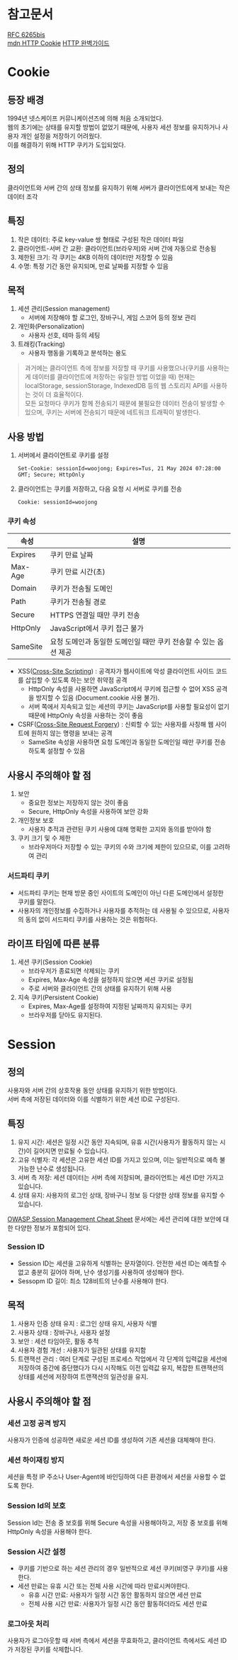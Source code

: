 # 참고문서
[RFC 6265bis](https://datatracker.ietf.org/doc/html/draft-ietf-httpbis-rfc6265bis-14)  
[mdn HTTP Cookie](https://developer.mozilla.org/ko/docs/Web/HTTP/Cookies)
[HTTP 완벽가이드]()

# Cookie 

## 등장 배경
1994년 넷스케이프 커뮤니케이션즈에 의해 처음 소개되었다.  
웹의 초기에는 상태를 유지할 방법이 없었기 때문에, 사용자 세션 정보를 유지하거나 사용자 개인 설정을 저장하기 어려웠다.  
이를 해결하기 위해 HTTP 쿠키가 도입되었다. 

## 정의 
클라이언트와 서버 간의 상태 정보를 유지하기 위해 서버가 클라이언트에게 보내는 작은 데이터 조각

## 특징
1. 작은 데이터: 주로 key-value 쌍 형태로 구성된 작은 데이터 파일
2. 클라이언트-서버 간 교환: 클라이언트(브라우저)와 서버 간에 자동으로 전송됨
3. 제한된 크기: 각 쿠키는 4KB 이하의 데이터만 저장할 수 있음
4. 수명: 특정 기간 동안 유지되며, 만료 날짜를 지정할 수 있음

## 목적 
1. 세션 관리(Session management)
   - 서버에 저장해야 할 로그인, 장바구니, 게임 스코어 등의 정보 관리
2. 개인화(Personalization)
   - 사용자 선호, 테마 등의 세팅
3. 트래킹(Tracking)
   - 사용자 행동을 기록하고 분석하는 용도

> 과거에는 클라이언트 측에 정보를 저장할 때 쿠키를 사용했으나(쿠키를 사용하는 게 데이터를 클라이언트에 저장하는 유일한 방법 이었을 때) 현재는 localStorage, sessionStorage, IndexedDB 등의 웹 스토리지 API를 사용하는 것이 더 효율적이다.  
> 모든 요청마다 쿠키가 함께 전송되기 때문에 불필요한 데이터 전송이 발생할 수 있으며, 쿠키는 서버에 전송되기 때문에 네트워크 트래픽이 발생한다.

## 사용 방법
1. 서버에서 클라이언트로 쿠키를 설정
    ```HTTP
    Set-Cookie: sessionId=woojong; Expires=Tus, 21 May 2024 07:28:00 GMT; Secure; HttpOnly
    ```
2. 클라이언트는 쿠키를 저장하고, 다음 요청 시 서버로 쿠키를 전송  
    ```HTTP
    Cookie: sessionId=woojong
    ```

### 쿠키 속성
| 속성       | 설명                                    |
|----------|---------------------------------------|
| Expires  | 쿠키 만료 날짜                              |
| Max-Age  | 쿠키 만료 시간(초)                           |
| Domain   | 쿠키가 전송될 도메인                           |
| Path     | 쿠키가 전송될 경로                            |
| Secure   | HTTPS 연결일 때만 쿠키 전송                    |
| HttpOnly | JavaScript에서 쿠키 접근 불가                 |
| SameSite | 요청 도메인과 동일한 도메인일 때만 쿠키 전송할 수 있는 옵션 제공 |

- XSS([Cross-Site Scripting](https://developer.mozilla.org/ko/docs/Glossary/Cross-site_scripting)) : 공격자가 웹사이트에 악성 클라이언트 사이드 코드를 삽입할 수 있도록 하는 보안 취약점 공격  
  - HttpOnly 속성을 사용하면 JavaScript에서 쿠키에 접근할 수 없어 XSS 공격을 방지할 수 있음 (Document.cookie 사용 불가). 
  - 서버 쪽에서 지속되고 있는 세션의 쿠키는 JavaScript를 사용할 필요성이 없기 때문에 HttpOnly 속성을 사용하는 것이 좋음
- CSRF([Cross-Site Request Forgery](https://developer.mozilla.org/ko/docs/Glossary/CSRF)) : 신뢰할 수 있는 사용자를 사칭해 웹 사이트에 원하지 않는 명령을 보내는 공격
  - SameSite 속성을 사용하면 요청 도메인과 동일한 도메인일 때만 쿠키를 전송하도록 설정할 수 있음


## 사용시 주의해야 할 점
1. 보안 
   - 중요한 정보는 저장하지 않는 것이 좋음
   - Secure, HttpOnly 속성을 사용하여 보안 강화
2. 개인정보 보호
   - 사용자 추적과 관련된 쿠키 사용에 대해 명확한 고지와 동의를 받아야 함
3. 쿠키 크기 및 수 제한
   - 브라우저마다 저장할 수 있는 쿠키의 수와 크기에 제한이 있으므로, 이를 고려하여 관리

### 서드파티 쿠키
- 서드파티 쿠키는 현재 방문 중인 사이트의 도메인이 아닌 다른 도메인에서 설정한 쿠키를 말한다. 
- 사용자의 개인정보를 수집하거나 사용자를 추적하는 데 사용될 수 있으므로, 사용자의 동의 없이 서드파티 쿠키를 사용하는 것은 위험하다.

## 라이프 타임에 따른 분류

1. 세션 쿠키(Session Cookie)
   - 브라우저가 종료되면 삭제되는 쿠키
   - Expires, Max-Age 속성을 설정하지 않으면 세션 쿠키로 설정됨
   - 주로 서버와 클라이언트 간의 상태를 유지하기 위해 사용
2. 지속 쿠키(Persistent Cookie)
   - Expires, Max-Age를 설정하여 지정된 날짜까지 유지되는 쿠키
   - 브라우저를 닫아도 유지된다.

# Session

## 정의
사용자와 서버 간의 상호작용 동안 상태를 유지하기 위한 방법이다.  
서버 측에 저장된 데이터와 이를 식별하기 위한 세션 ID로 구성된다.  

## 특징
1. 유지 시간: 세션은 일정 시간 동안 지속되며, 유휴 시간(사용자가 활동하지 않는 시간)이 길어지면 만료될 수 있습니다.
2. 고유 식별자: 각 세션은 고유한 세션 ID를 가지고 있으며, 이는 일반적으로 예측 불가능한 난수로 생성됩니다.
3. 서버 측 저장: 세션 데이터는 서버 측에 저장되며, 클라이언트는 세션 ID만 가지고 있습니다.
4. 상태 유지: 사용자의 로그인 상태, 장바구니 정보 등 다양한 상태 정보를 유지할 수 있습니다.

[OWASP Session Management Cheat Sheet](https://cheatsheetseries.owasp.org/cheatsheets/Session_Management_Cheat_Sheet.html) 문서에는 세션 관리에 대한 보안에 대한 다양한 정보가 포함되어 있다. 

### Session ID
- Session ID는 세션을 고유하게 식별하는 문자열이다. 안전한 세션 ID는 예측할 수 없고 충분히 길어야 하며, 난수 생성기를 사용하여 생성해야 한다.
- Sessopm ID 길이: 최소 128비트의 난수를 사용해야 한다.

## 목적
1. 사용자 인증 상태 유지 : 로그인 상태 유지, 사용자 식별
2. 사용자 상태 : 장바구나, 사용자 설정
3. 보안 : 세션 타임아웃, 활동 추적
4. 사용자 경험 개선 : 사용자가 일관된 상태를 유지함
5. 트랜잭션 관리 : 여러 단계로 구성된 프로세스 작업에서 각 단계의 입력값을 세션에 저장하여 중간에 중단했다가 다시 시작해도 이전 입력값 유지, 복잡한 트랜잭션의 상태를 세션에 저장하여 트랜잭션의 일관성을 유지.

## 사용시 주의해야 할 점

### 세션 고정 공격 방지
사용자가 인증에 성공하면 새로운 세션 ID를 생성하여 기존 세션을 대체해야 한다.
### 세션 하이재킹 방지 
세션을 특정 IP 주소나 User-Agent에 바인딩하여 다른 환경에서 세션을 사용할 수 없도록 한다.
### Session Id의 보호
Session Id는 전송 중 보호를 위해 Secure 속성을 사용해야하고, 저장 중 보호를 위해 HttpOnly 속성을 사용해야 한다.
### Session 시간 설정
- 쿠키를 기반으로 하는 세션 관리의 경우 일반적으로 세션 쿠키(비영구 쿠키)를 사용한다.
- 세션 만료는 유휴 시간 또는 전체 사용 시간에 따라 만료시켜야한다.
    - 유휴 시간 만료: 사용자가 일정 시간 동안 활동하지 않으면 세션 만료
    - 전체 사용 시간 만료: 사용자가 일정 시간 동안 활동하더라도 세션 만료
### 로그아웃 처리
사용자가 로그아웃할 때 서버 측에서 세션을 무효화하고, 클라이언트 측에서도 세션 ID가 저장된 쿠키를 삭제합니다.